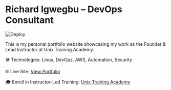 # Richard Igwegbu – DevOps Consultant

![Deploy](https://github.com/richardigwegbu1/richard_portfolio_site/actions/workflows/deploy.yml/badge.svg)

This is my personal portfolio website showcasing my work as the Founder & Lead Instructor at Unix Training Academy.

🛠️ Technologies: Linux, DevOps, AWS, Automation, Security

🌐 Live Site: [View Portfolio](https://YOUR_USERNAME.github.io/richard_portfolio_site/)

🎓 Enroll in Instructor-Led Training: [Unix Training Academy](https://www.unixtrainingacademy.com/enrollment)

